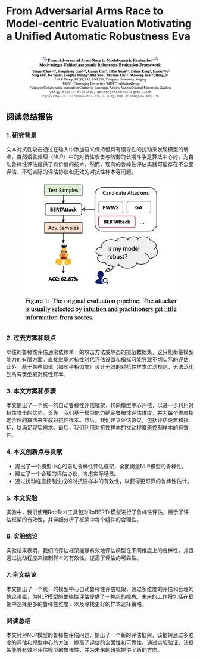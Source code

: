 # From Adversarial Arms Race to Model-centric Evaluation Motivating a Unified Automatic Robustness Eva

<figure><img src="../.gitbook/assets/image (12) (1) (1).png" alt=""><figcaption></figcaption></figure>

## 阅读总结报告

### 1. 研究背景

文本对抗性攻击通过在输入中添加语义保持但具有误导性的扰动来发现模型的弱点。自然语言处理（NLP）中的对抗性攻击与防御的长期斗争是算法中心的，为自动鲁棒性评估提供了有价值的技术。然而，现有的鲁棒性评估实践可能存在不全面评估、不切实际的评估协议和无效的对抗性样本等问题。

<figure><img src="../.gitbook/assets/image (1) (1) (1) (1) (1) (1) (1) (1) (1) (1) (1) (1) (1) (1) (1) (1) (1) (1) (1) (1) (1) (1) (1) (1) (1) (1) (1) (1) (1) (1) (1) (1) (1) (1) (1) (1) (1).png" alt=""><figcaption></figcaption></figure>

### 2. 过去方案和缺点

以往的鲁棒性评估通常依赖单一的攻击方法或静态的挑战数据集，这只能衡量模型能力的有限方面。直接继承对抗性时代评估设置和指标可能导致不切实际的评估。此外，基于某些阈值（如句子相似度）设计无效的对抗性样本过滤规则，无法泛化到所有类型的对抗性样本。

### 3. 本文方案和步骤

本文提出了一个统一的自动鲁棒性评估框架，转向模型中心评估，以进一步利用对抗性攻击的优势。首先，我们基于模型能力确定鲁棒性评估维度，并为每个维度指定合理的算法来生成对抗性样本。然后，我们建立评估协议，包括评估设置和指标，以满足现实需求。最后，我们利用对抗性样本的扰动程度来控制样本的有效性。

### 4. 本文创新点与贡献

* 提出了一个模型中心的自动鲁棒性评估框架，全面衡量NLP模型的鲁棒性。
* 建立了一个合理的评估协议，考虑实际场景。
* 通过扰动程度控制生成的对抗性样本的有效性，以获得更可靠的鲁棒性估计。

### 5. 本文实验

实验中，我们使用RobTest工具包对RoBERTa模型进行了鲁棒性评估，展示了评估框架的有效性，并详细分析了框架中每个组件的合理性。

### 6. 实验结论

实验结果表明，我们的评估框架能够有效地评估模型在不同维度上的鲁棒性，并且通过扰动程度来控制样本的有效性，提高了评估的可靠性。

### 7. 全文结论

本文提出了一个统一的模型中心自动鲁棒性评估框架，通过多维度的评估和合理的协议设置，为NLP模型的鲁棒性评估提供了一种新的视角。未来的工作将包括在框架中选择更多的鲁棒性维度，以及寻找更好的样本选择策略。

### 阅读总结

本文针对NLP模型的鲁棒性评估问题，提出了一个新的评估框架，该框架通过多维度的评估和模型中心的方法，提高了评估的全面性和可靠性。通过实验验证，该框架能够有效地评估模型的鲁棒性，并为未来的研究提供了新的方向。
